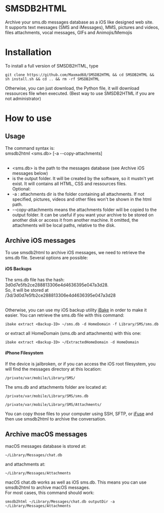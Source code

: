 # SMSDB2HTML
Archive your sms.db messages database as a iOS like designed web site.<br>
It supports text messages (SMS and iMessages), MMS, pictures and videos, files attachments, vocal messages, GIFs and Animojis/Memojis

# Installation
To install a full version of SMSDB2HTML, type

    git clone https://github.com/Maxmad68/SMSDB2HTML && cd SMSDB2HTML && sh install.sh && cd .. && rm -rf SMSDB2HTML

Otherwise, you can just download, the Python file, it will download ressources file when executed. (Best way to use SMSDB2HTML if you are not administrator)

# How to use
## Usage
The command syntax is:<br>
  smsdb2html <sms.db> <output dir> [-a <attachments dir> --copy-attachments]<br><br>
   
 - <sms.db> is the path to the messages database (see Archive iOS messages below)<br>
 - <output dir> is the output folder. It will be created by the software, so it mustn't yet exist. It will contains all HTML, CSS and ressources files.<br>
Optional:<br>
 - -a <attachments dir> : attachments dir is the folder containing all attachments. If not specified, pictures, videos and other files won't be shown in the html path.
 - --copy-attachments means the attachments folder will be copied to the output folder. It can be useful if you want your archive to be stored on another disk or access it from another machine. It omitted, the attachments will be local paths, relative to the disk.

## Archive iOS messages

To use smsdb2html to archive iOS messages, we need to retrieve the sms.db file.
Several options are possible:

#### iOS Backups

The sms.db file has the hash: 3d0d7e5fb2ce288813306e4d4636395e047a3d28.<br>
So, it will be stored at <Backup>/3d/3d0d7e5fb2ce288813306e4d4636395e047a3d28<br><br>
    
Otherwise, you can use my iOS backup utility [iBake](https://github.com/Maxmad68/iBake) in order to make it easier.
You can retrieve the sms.db file with this command:

    ibake extract <Backup-ID> ~/sms.db -d HomeDomain -f Library/SMS/sms.db

or extract all HomeDomain (sms.db and attachments) with this one:

    ibake extract <Backup-ID> ~/ExtractedHomeDomain -d HomeDomain
  
#### iPhone Filesystem

If the device is jailbroken, or if you can access the iOS root filesystem, you will find the messages directory at this location:

    /private/var/mobile/Library/SMS/

The sms.db and attachments folder are located at:

    /private/var/mobile/Library/SMS/sms.db
    
    /private/var/mobile/Library/SMS/Attachments/


You can copy those files to your computer using SSH, SFTP, or [iFuse](https://github.com/libimobiledevice/ifuse) and then use smsdb2html to archive the conversation.

## Archive macOS messages

macOS messages database is stored at:
    
    ~/Library/Messages/chat.db
    
and attachments at:

    ~/Library/Messages/Attachments

macOS chat.db works as well as iOS sms.db. This means you can use smsdb2html to archive macOS messages.<br>
For most cases, this command should work:

    smsdb2html ~/Library/Messages/chat.db outputDir -a ~/Library/Messages/Attachments
